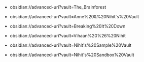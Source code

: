 - obsidian://advanced-uri?vault=The_Brainforest

- obsidian://advanced-uri?vault=Anne%20&%20Nihit's%20Vault
- obsidian://advanced-uri?vault=Breaking%20It%20Down
- obsidian://advanced-uri?vault=Vihaan%20%26%20Nihit

- obsidian://advanced-uri?vault=Nihit's%20Sample%20Vault
- obsidian://advanced-uri?vault=Nihit's%20Sandbox%20Vault